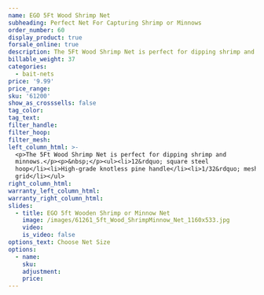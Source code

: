 ```yaml
---
name: EGO 5Ft Wood Shrimp Net
subheading: Perfect Net For Capturing Shrimp or Minnows
order_number: 60
display_product: true
forsale_online: true
description: The 5Ft Wood Shrimp Net is perfect for dipping shrimp and minnows
billable_weight: 37
categories:
  - bait-nets
price: '9.99'
price_range:
sku: '61200'
show_as_crosssells: false
tag_color:
tag_text:
filter_handle:
filter_hoop:
filter_mesh:
left_column_html: >-
  <p>The 5Ft Wood Shrimp Net is perfect for dipping shrimp and
  minnows.</p><p>&nbsp;</p><ul><li>12&rdquo; square steel
  hoop</li><li>High-grade knotless pine handle</li><li>1/32&rdquo; mesh
  grid</li></ul>
right_column_html:
warranty_left_column_html:
warranty_right_column_html:
slides:
  - title: EGO 5ft Wooden Shrimp or Minnow Net
    image: /images/61261_5ft_Wood_ShrimpMinnow_Net_1160x533.jpg
    video:
    is_video: false
options_text: Choose Net Size
options:
  - name:
    sku:
    adjustment:
    price:
---
```

